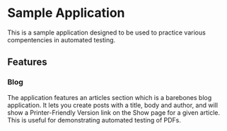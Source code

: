 # Sample Application

This is a sample application designed to be used to practice various compentencies in automated testing. 

## Features

### Blog

The application features an articles section which is a barebones blog application. It lets you create posts with a title, body and author, and will show a Printer-Friendly Version link on the Show page for a given article. This is useful for demonstrating automated testing of PDFs.